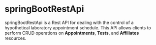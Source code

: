 # springBootRestApi

springBootRestApi is a Rest API for dealing with the control of a hypothetical laboratory appointment schedule. 
This API allows clients to perform CRUD operations on **Appointments**, **Tests**, and **Affiliates** resources.
